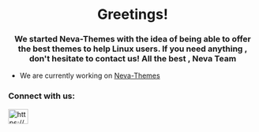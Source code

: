 <h1 align="center">Greetings!</h1>
<h3 align="center">We started Neva-Themes with the idea of being able to offer the best themes to help Linux users. If you need anything , don't hesitate to contact us! All the best , Neva Team</h3>

- We are currently working on [Neva-Themes](https://github.com/NevaTeam/neva-themes)

<h3 align="left">Connect with us:</h3>
<p align="left">
<a href="https://discord.gg/https://discord.gg/7x3D9v3aAY" target="blank"><img align="center" src="https://raw.githubusercontent.com/rahuldkjain/github-profile-readme-generator/master/src/images/icons/Social/discord.svg" alt="https://discord.gg/7x3D9v3aAY" height="30" width="40" /></a>
</p>
